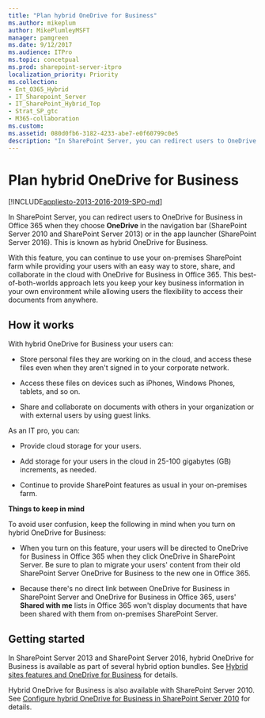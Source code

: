 ```yaml
---
title: "Plan hybrid OneDrive for Business"
ms.author: mikeplum
author: MikePlumleyMSFT
manager: pamgreen
ms.date: 9/12/2017
ms.audience: ITPro
ms.topic: concetpual
ms.prod: sharepoint-server-itpro
localization_priority: Priority
ms.collection:
- Ent_O365_Hybrid
- IT_Sharepoint_Server
- IT_SharePoint_Hybrid_Top
- Strat_SP_gtc
- M365-collaboration
ms.custom: 
ms.assetid: 080d0fb6-3182-4233-abe7-e0f60799c0e5
description: "In SharePoint Server, you can redirect users to OneDrive for Business in Office 365 when they choose OneDrive in the navigation bar (SharePoint Server 2010 and SharePoint Server 2013) or in the app launcher (SharePoint Server 2016). This is known as hybrid OneDrive for Business."
---
```


# Plan hybrid OneDrive for Business

[!INCLUDE[appliesto-2013-2016-2019-SPO-md](../includes/appliesto-2013-2016-2019-SPO-md.md)]

In SharePoint Server, you can redirect users to OneDrive for Business in Office 365 when they choose **OneDrive** in the navigation bar (SharePoint Server 2010 and SharePoint Server 2013) or in the app launcher (SharePoint Server 2016). This is known as hybrid OneDrive for Business.
  
With this feature, you can continue to use your on-premises SharePoint farm while providing your users with an easy way to store, share, and collaborate in the cloud with OneDrive for Business in Office 365. This best-of-both-worlds approach lets you keep your key business information in your own environment while allowing users the flexibility to access their documents from anywhere.
  
## How it works

With hybrid OneDrive for Business your users can:
  
- Store personal files they are working on in the cloud, and access these files even when they aren't signed in to your corporate network.
    
- Access these files on devices such as iPhones, Windows Phones, tablets, and so on.
    
- Share and collaborate on documents with others in your organization or with external users by using guest links.
    
As an IT pro, you can:
  
- Provide cloud storage for your users.
    
- Add storage for your users in the cloud in 25-100 gigabytes (GB) increments, as needed.
    
- Continue to provide SharePoint features as usual in your on-premises farm.
    
 **Things to keep in mind**
  
To avoid user confusion, keep the following in mind when you turn on hybrid OneDrive for Business:
  
- When you turn on this feature, your users will be directed to OneDrive for Business in Office 365 when they click OneDrive in SharePoint Server. Be sure to plan to migrate your users' content from their old SharePoint Server OneDrive for Business to the new one in Office 365.
    
- Because there's no direct link between OneDrive for Business in SharePoint Server and OneDrive for Business in Office 365, users' **Shared with me** lists in Office 365 won't display documents that have been shared with them from on-premises SharePoint Server. 
    
## Getting started

In SharePoint Server 2013 and SharePoint Server 2016, hybrid OneDrive for Business is available as part of several hybrid option bundles. See [Hybrid sites features and OneDrive for Business](sharepoint-hybrid-sites-and-search.md#SitesFeatures) for details. 
  
Hybrid OneDrive for Business is also available with SharePoint Server 2010. See [Configure hybrid OneDrive for Business in SharePoint Server 2010](https://go.microsoft.com/fwlink/?LinkId=691695) for details. 
  

